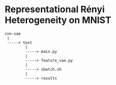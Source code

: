 # Representational Rényi Heterogeneity on MNIST

```
cnn-vae
 |
 -----> test
         |
         -----> main.py
         |
         -----> feature_vae.py
         |
         -----> sbatch.sh
         |
         -----> results
        
```
